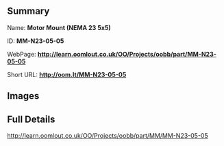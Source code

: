 

## Summary
 
Name: __Motor Mount (NEMA 23 5x5)__

ID: __MM-N23-05-05__

WebPage: __http://learn.oomlout.co.uk/OO/Projects/oobb/part/MM-N23-05-05__

Short URL: __http://oom.lt/MM-N23-05-05__


## Images




## Full Details

 http://learn.oomlout.co.uk/OO/Projects/oobb/part/MM/MM-N23-05-05

